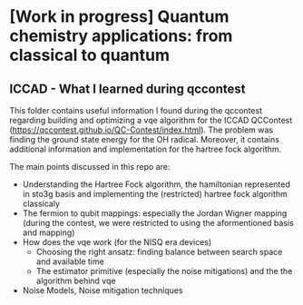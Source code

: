 # [Work in progress] Quantum chemistry applications: from classical to quantum
## ICCAD - What I learned during qccontest

This folder contains useful information I found during the qccontest regarding building and optimizing a vqe algorithm for the ICCAD QCContest (https://qccontest.github.io/QC-Contest/index.html). The problem was finding the ground state energy for the OH radical. Moreover, it contains additional information and implementation for the hartree fock algorithm.

The main points discussed in this repo are:
- Understanding the Hartree Fock algorithm, the hamiltonian represented in sto3g basis and implementing the (restricted) hartree fock algorithm classicaly
- The fermion to qubit mappings: especially the Jordan Wigner mapping (during the contest, we were restricted to using the aformentioned basis and mapping)
- How does the vqe work (for the NISQ era devices)
    - Choosing the right ansatz: finding balance between search space and available time
    - The estimator primitive (especially the noise mitigations) and the the algorithm behind vqe
- Noise Models, Noise mitigation techniques